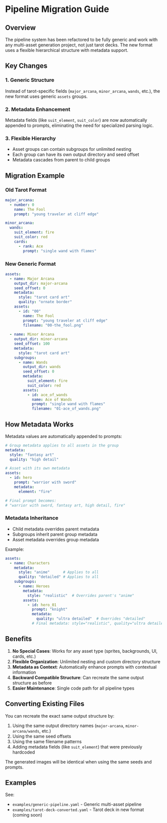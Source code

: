 # Pipeline Migration Guide

## Overview

The pipeline system has been refactored to be fully generic and work with any multi-asset generation project, not just tarot decks. The new format uses a flexible hierarchical structure with metadata support.

## Key Changes

### 1. Generic Structure
Instead of tarot-specific fields (`major_arcana`, `minor_arcana`, `wands`, etc.), the new format uses generic `assets` groups.

### 2. Metadata Enhancement
Metadata fields (like `suit_element`, `suit_color`) are now automatically appended to prompts, eliminating the need for specialized parsing logic.

### 3. Flexible Hierarchy
- Asset groups can contain subgroups for unlimited nesting
- Each group can have its own output directory and seed offset
- Metadata cascades from parent to child groups

## Migration Example

### Old Tarot Format
```yaml
major_arcana:
  - number: 0
    name: The Fool
    prompt: "young traveler at cliff edge"

minor_arcana:
  wands:
    suit_element: fire
    suit_color: red
    cards:
      - rank: Ace
        prompt: "single wand with flames"
```

### New Generic Format
```yaml
assets:
  - name: Major Arcana
    output_dir: major-arcana
    seed_offset: 0
    metadata:
      style: "tarot card art"
      quality: "ornate border"
    assets:
      - id: "00"
        name: The Fool
        prompt: "young traveler at cliff edge"
        filename: "00-the_fool.png"
  
  - name: Minor Arcana
    output_dir: minor-arcana
    seed_offset: 100
    metadata:
      style: "tarot card art"
    subgroups:
      - name: Wands
        output_dir: wands
        seed_offset: 0
        metadata:
          suit_element: fire
          suit_color: red
        assets:
          - id: ace_of_wands
            name: Ace of Wands
            prompt: "single wand with flames"
            filename: "01-ace_of_wands.png"
```

## How Metadata Works

Metadata values are automatically appended to prompts:

```yaml
# Group metadata applies to all assets in the group
metadata:
  style: "fantasy art"
  quality: "high detail"

# Asset with its own metadata
assets:
  - id: hero
    prompt: "warrior with sword"
    metadata:
      element: "fire"

# Final prompt becomes:
# "warrior with sword, fantasy art, high detail, fire"
```

### Metadata Inheritance

- Child metadata overrides parent metadata
- Subgroups inherit parent group metadata
- Asset metadata overrides group metadata

Example:
```yaml
assets:
  - name: Characters
    metadata:
      style: "anime"      # Applies to all
      quality: "detailed" # Applies to all
    subgroups:
      - name: Heroes
        metadata:
          style: "realistic"  # Overrides parent's "anime"
        assets:
          - id: hero_01
            prompt: "knight"
            metadata:
              quality: "ultra detailed"  # Overrides "detailed"
            # Final metadata: style="realistic", quality="ultra detailed"
```

## Benefits

1. **No Special Cases**: Works for any asset type (sprites, backgrounds, UI, cards, etc.)
2. **Flexible Organization**: Unlimited nesting and custom directory structure
3. **Metadata as Context**: Automatically enhance prompts with contextual information
4. **Backward Compatible Structure**: Can recreate the same output structure as before
5. **Easier Maintenance**: Single code path for all pipeline types

## Converting Existing Files

You can recreate the exact same output structure by:

1. Using the same output directory names (`major-arcana`, `minor-arcana/wands`, etc.)
2. Using the same seed offsets
3. Using the same filename patterns
4. Adding metadata fields (like `suit_element`) that were previously hardcoded

The generated images will be identical when using the same seeds and prompts.

## Examples

See:
- `examples/generic-pipeline.yaml` - Generic multi-asset pipeline
- `examples/tarot-deck-converted.yaml` - Tarot deck in new format (coming soon)

